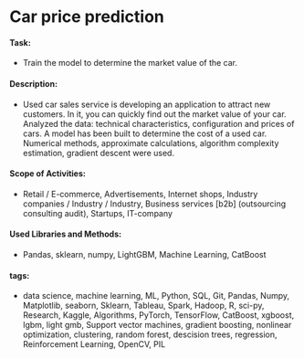 # Car price prediction

#### Task: 
- Train the model to determine the market value of the car.

#### Description:
- Used car sales service is developing an application to attract new customers. In it, you can quickly find out the market value of your car. Analyzed the data: technical characteristics, configuration and prices of cars. A model has been built to determine the cost of a used car. Numerical methods, approximate calculations, algorithm complexity estimation, gradient descent were used.

#### Scope of Activities: 
- Retail / E-commerce, Advertisements, Internet shops, Industry companies / Industry / Industry, Business services [b2b] (outsourcing consulting audit), Startups, IT-company

#### Used Libraries and Methods:
- Pandas, sklearn, numpy, LightGBM, Machine Learning, CatBoost

#### tags:
- data science, machine learning, ML, Python, SQL, Git, Pandas, Numpy, Matplotlib, seaborn, Sklearn, Tableau, Spark, Hadoop, R, sci-py, Research, Kaggle, Algorithms, PyTorch, TensorFlow, CatBoost, xgboost, lgbm, light gmb, Support vector machines, gradient boosting, nonlinear optimization, clustering, random forest, descision trees, regression, Reinforcement Learning, OpenCV, PIL
